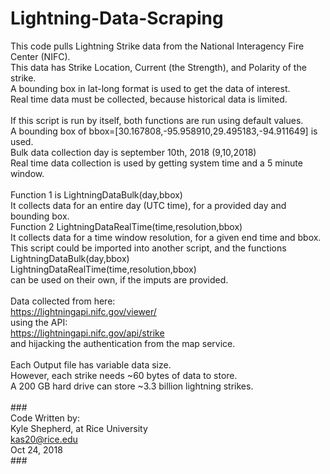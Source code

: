 # Lightning-Data-Scraping

This code pulls Lightning Strike data from the National Interagency Fire Center (NIFC).<br/>
This data has Strike Location, Current (the Strength), and Polarity of the strike.<br/>
A bounding box in lat-long format is used to get the data of interest.<br/>
Real time data must be collected, because historical data is limited.<br/>
<br/>
If this script is run by itself, both functions are run using default values.<br/>
A bounding box of bbox=[30.167808,-95.958910,29.495183,-94.911649] is used.<br/>
Bulk data collection day is september 10th, 2018 (9,10,2018)<br/>
Real time data collection is used by getting system time and a 5 minute window.<br/>
<br/>
Function 1 is LightningDataBulk(day,bbox)<br/>
It collects data for an entire day (UTC time), for a provided day and bounding box.<br/>
Function 2 LightningDataRealTime(time,resolution,bbox)<br/>
It collects data for a time window resolution, for a given end time and bbox.<br/>
This script could be imported into another script, and the functions<br/>
LightningDataBulk(day,bbox)<br/>
LightningDataRealTime(time,resolution,bbox)<br/>
can be used on their own, if the imputs are provided.<br/>
<br/>
Data collected from here:<br/>
https://lightningapi.nifc.gov/viewer/<br/>
using the API:<br/>
https://lightningapi.nifc.gov/api/strike<br/>
and hijacking the authentication from the map service.<br/>
<br/>
Each Output file has variable data size.<br/>
However, each strike needs ~60 bytes of data to store.<br/>
A 200 GB hard drive can store ~3.3 billion lightning strikes.<br/>
<br/>
###<br/>
Code Written by:<br/>
Kyle Shepherd, at Rice University<br/>
kas20@rice.edu<br/>
Oct 24, 2018<br/>
###<br/>

